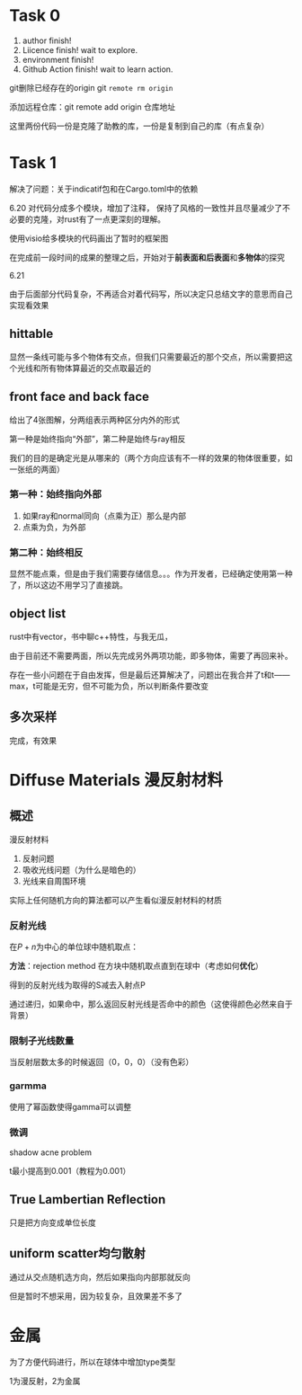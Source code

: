 # Task 0

1. author finish!
2. Liicence finish! wait to explore.
3. environment finish!
4. Github Action finish! wait to learn action.
   
git删除已经存在的origin git `remote rm origin`

添加远程仓库：git remote add origin 仓库地址

这里两份代码一份是克隆了助教的库，一份是复制到自己的库（有点复杂）

# Task 1

解决了问题：关于indicatif包和在Cargo.toml中的依赖

6.20 对代码分成多个模块，增加了注释，
保持了风格的一致性并且尽量减少了不必要的克隆，对rust有了一点更深刻的理解。

使用visio给多模块的代码画出了暂时的框架图

在完成前一段时间的成果的整理之后，开始对于**前表面和后表面**和**多物体**的探究

6.21

由于后面部分代码复杂，不再适合对着代码写，所以决定只总结文字的意思而自己实现看效果

## hittable

显然一条线可能与多个物体有交点，但我们只需要最近的那个交点，所以需要把这个光线和所有物体算最近的交点取最近的

## front face and back face

给出了4张图解，分两组表示两种区分内外的形式

第一种是始终指向“外部”，第二种是始终与ray相反

我们的目的是确定光是从哪来的（两个方向应该有不一样的效果的物体很重要，如一张纸的两面）

### 第一种：始终指向外部

1. 如果ray和normal同向（点乘为正）那么是内部
2. 点乘为负，为外部

### 第二种：始终相反

显然不能点乘，但是由于我们需要存储信息。。。作为开发者，已经确定使用第一种了，所以这边不用学习了直接跳。

## object list

rust中有vector，书中聊c++特性，与我无瓜，

由于目前还不需要两面，所以先完成另外两项功能，即多物体，需要了再回来补。

存在一些小问题在于自由发挥，但是最后还算解决了，问题出在我合并了t和t——max，t可能是无穷，但不可能为负，所以判断条件要改变

## 多次采样

完成，有效果

# Diffuse Materials 漫反射材料

## 概述

漫反射材料

1. 反射问题
2. 吸收光线问题（为什么是暗色的）
3. 光线来自周围环境

实际上任何随机方向的算法都可以产生看似漫反射材料的材质

### 反射光线

在$P+n$为中心的单位球中随机取点：

**方法**：rejection method 在方块中随机取点直到在球中（考虑如何**优化**）

得到的反射光线为取得的S减去入射点P

通过递归，如果命中，那么返回反射光线是否命中的颜色（这使得颜色必然来自于背景）

### 限制子光线数量

当反射层数太多的时候返回（0，0，0）（没有色彩）

### garmma

使用了幂函数使得gamma可以调整

### 微调

shadow acne problem

t最小提高到0.001（教程为0.001）

## True Lambertian Reflection

只是把方向变成单位长度

## uniform scatter均匀散射

通过从交点随机选方向，然后如果指向内部那就反向

但是暂时不想采用，因为较复杂，且效果差不多了

# 金属

为了方便代码进行，所以在球体中增加type类型

1为漫反射，2为金属